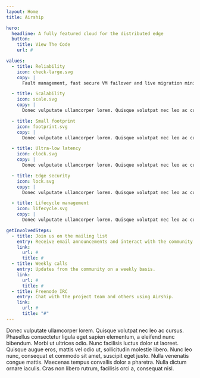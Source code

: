 ```yaml
---
layout: Home
title: Airship

hero:
  headline: A fully featured cloud for the distributed edge
  button:
    title: View The Code
    url: #

values:
  - title: Reliability
    icon: check-large.svg
    copy: |
      Fault management, fast secure VM failover and live migration minimizes downtime

  - title: Scalability
    icon: scale.svg
    copy: |
      Donec vulputate ullamcorper lorem. Quisque volutpat nec leo ac cursus.

  - title: Small footprint
    icon: footprint.svg
    copy: |
      Donec vulputate ullamcorper lorem. Quisque volutpat nec leo ac cursus.

  - title: Ultra-low latency
    icon: clock.svg
    copy: |
      Donec vulputate ullamcorper lorem. Quisque volutpat nec leo ac cursus.

  - title: Edge security
    icon: lock.svg
    copy: |
      Donec vulputate ullamcorper lorem. Quisque volutpat nec leo ac cursus.

  - title: Lifecycle management
    icon: lifecycle.svg
    copy: |
      Donec vulputate ullamcorper lorem. Quisque volutpat nec leo ac cursus.

getInvolvedSteps:
  - title: Join us on the mailing list
    entry: Receive email announcements and interact with the community.
    link:
      url: #
      title: #
  - title: Weekly calls
    entry: Updates from the community on a weekly basis.
    link:
      url: #
      title: #
  - title: Freenode IRC
    entry: Chat with the project team and others using Airship.
    link:
      url: #
      title: "#"
---
```


<home-content>

<template slot="about">

## About Airship

Donec vulputate ullamcorper lorem. Quisque volutpat nec leo ac cursus. Phasellus consectetur ligula eget sapien elementum, a eleifend nunc bibendum. Morbi ut ultrices odio. Nunc facilisis luctus dolor ut laoreet. Quisque augue eros, mattis vel odio ut, sollicitudin molestie libero. Nunc leo nunc, consequat et commodo sit amet, suscipit eget justo. Nulla venenatis congue mattis. Maecenas tempus convallis dolor a pharetra. Nulla dictum ornare iaculis. Cras non libero rutrum, facilisis orci a, consequat nisl.

<a href="/learn/" class="link is-primary">Learn More ></a>

</template>

<home-announcement slot="announcement" button-name="Read the blog post" link="/blog/">

Donec vulputate ullamcorper lorem. Quisque volutpat nec leo ac cursus. Phasellus consectetur ligula eget sapien elementum, a eleifend nunc bibendum. Morbi ut ultrices odio. Nunc facilisis luctus dolor ut laoreet. Quisque augue eros, mattis vel odio ut, sollicitudin molestie libero. Nunc leo nunc, consequat et commodo sit amet, suscipit eget justo. Nulla venenatis congue mattis. Maecenas tempus convallis dolor a pharetra. Nulla dictum ornare iaculis. Cras non libero rutrum, facilisis orci a, consequat nisl.

</home-announcement>

</home-content>
